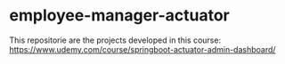 # employee-manager-actuator
This repositorie are the projects developed in this course: https://www.udemy.com/course/springboot-actuator-admin-dashboard/
